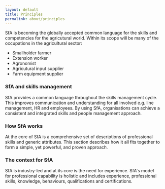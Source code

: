 ```yaml
---
layout: default
title: Principles
permalink: about/principles
---
```

SfA is becoming the globally accepted common language for the skills and competencies for the agricutural world. Within its scope will be many of the occupations in the agricultural sector:

* Smallholder farmer
* Extension worker
* Agronomist
* Agricutural input supplier
* Farm equipment supplier

### SfA and skills management

SfA provides a common language throughout the skills management cycle.  This improves communication and understanding for all involved e.g. line management, HR and employees. By using SfA, organisations can achieve a consistent and integrated skills and people management approach.

### How SfA works

At the core of SfA is a comprehensive set of descriptions of professional skills and generic attributes. This section describes how it all fits together to form a simple, yet powerful, and proven approach.

### The context for SfA

SfA is industry-led and at its core is the need for experience. SfA's model for professional capability is holistic and includes experience, professional skills, knowledge, behaviours, qualifications and certifications.

